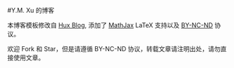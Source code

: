 #Y.M. Xu 的博客

本博客模板修改自 [Hux Blog](https://github.com/Huxpro/huxpro.github.io), 添加了 [MathJax](http://mathjax.org) LaTeX 支持以及 [BY-NC-ND](http://creativecommons.org/licenses/by-nc-nd/4.0/) 协议。

欢迎 Fork 和 Star，但是请遵循 BY-NC-ND 协议，转载文章请注明出处，请勿直接使用文章。